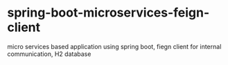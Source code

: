 # spring-boot-microservices-feign-client
micro services based application using spring boot, fiegn client for internal communication, H2 database 
